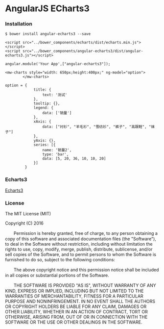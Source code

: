 # AngularJS ECharts3


### Installation

```
$ bower install angular-echarts3 --save
```

```
<script src="../bower_components/echarts/dist/echarts.min.js"></script>
<script src="../bower_components/angular-echarts3/dist/angular-echarts3.js"></script>
```

```
angular.module('Your App',["angular-echarts3"]);
```

```
<mw-charts style="width: 650px;height:400px;" ng-model="option">
        </mw-charts>
```

``` 
option = {
             title: {
                 text: '测试'
             },
             tooltip: {},
             legend: {
                 data: ['销量']
             },
             xAxis: {
                 data: ["衬衫", "羊毛衫", "雪纺衫", "裤子", "高跟鞋", "袜子"]
             },
             yAxis: {},
             series: [{
                 name: '销量2',
                 type: 'bar',
                 data: [5, 20, 36, 10, 10, 20]
             }]
         }
```



### Echarts3

[Echarts3](http://echarts.baidu.com/)

### License

The MIT License (MIT)

Copyright (C) 2016

　　Permission is hereby granted, free of charge, to any person obtaining a copy of this software and associated documentation files (the "Software"), to deal in the Software without restriction, including without limitation the rights to use, copy, modify, merge, publish, distribute, sublicense, and/or sell copies of the Software, and to permit persons to whom the Software is furnished to do so, subject to the following conditions:
      
　　The above copyright notice and this permission notice shall be included in all copies or substantial portions of the Software.
      
　　THE SOFTWARE IS PROVIDED "AS IS", WITHOUT WARRANTY OF ANY KIND, EXPRESS OR IMPLIED, INCLUDING BUT NOT LIMITED TO THE WARRANTIES OF MERCHANTABILITY, FITNESS FOR A PARTICULAR PURPOSE AND NONINFRINGEMENT. IN NO EVENT SHALL THE AUTHORS OR COPYRIGHT HOLDERS BE LIABLE FOR ANY CLAIM, DAMAGES OR OTHER LIABILITY, WHETHER IN AN ACTION OF CONTRACT, TORT OR OTHERWISE, ARISING FROM, OUT OF OR IN CONNECTION WITH THE SOFTWARE OR THE USE OR OTHER DEALINGS IN THE SOFTWARE.
